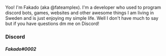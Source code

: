 Yoo! I'm Fakado (aka @fateamplex). I'm a developer who used to program discord bots, games, websites and other awesome things
I am living in Sweden and is just enjoying my simple life. Well I don't have much to say but if you have questions dm me on Discord!

### Discord
##### Fakado#0002

<!---
fateamplex/fateamplex is a ✨ special ✨ repository because its `README.md` (this file) appears on your GitHub profile.
You can click the Preview link to take a look at your changes.
--->
